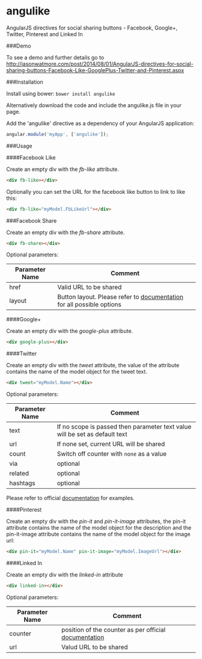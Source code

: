 angulike
========

AngularJS directives for social sharing buttons - Facebook, Google+, Twitter, Pinterest and Linked In

###Demo

To see a demo and further details go to http://jasonwatmore.com/post/2014/08/01/AngularJS-directives-for-social-sharing-buttons-Facebook-Like-GooglePlus-Twitter-and-Pinterest.aspx

###Installation

Install using bower: `bower install angulike`

Alternatively download the code and include the angulike.js file in your page.

Add the 'angulike' directive as a dependency of your AngularJS application:

```javascript
angular.module('myApp', ['angulike']);
```

###Usage

####Facebook Like

Create an empty div with the *fb-like* attribute.

```html
<div fb-like></div>
```

Optionally you can set the URL for the facebook like button to link to like this:

```html
<div fb-like="myModel.FbLikeUrl"></div>
```

###Facebook Share

Create an empty div with the *fb-share* attribute.
```html
<div fb-share></div>
```

Optional parameters:

|Parameter Name|Comment|
|-|-|
|href|Valid URL to be shared|
|layout|Button layout. Please refer to [documentation](https://developers.facebook.com/docs/plugins/share-button) for all possible options|

####Google+

Create an empty div with the *google-plus* attribute.

```html
<div google-plus></div>
```

####Twitter

Create an empty div with the *tweet* attribute, the value of the attribute contains the name of the model object for the tweet text.

```html
<div tweet="myModel.Name"></div>
```

Optional parameters:

|Parameter Name|Comment|
|-|-|
|text|If no scope is passed then parameter text value will be set as default text|
|url|If none set, current URL will be shared|
|count|Switch off counter with `none` as a value|
|via|optional|
|related|optional|
|hashtags|optional|

Please refer to official [documentation](https://about.twitter.com/resources/buttons#tweet) for examples.

####Pinterest

Create an empty div with the *pin-it* and *pin-it-image* attributes, the pin-it attribute contains the name of the model object for the 
description and the pin-it-image attribute contains the name of the model object for the image url:

```html
<div pin-it="myModel.Name" pin-it-image="myModel.ImageUrl"></div>
```

####Linked In

Create an empty div with the *linked-in* attribute

```html
<div linked-in></div>
```

Optional parameters:

|Parameter Name|Comment|
|-|-|
|counter|position of the counter as per official [documentation](https://developer.linkedin.com/plugins/share-plugin-generator)|
|url|Valud URL to be shared|
